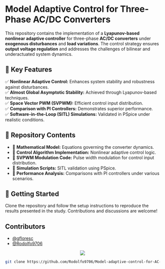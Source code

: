 # Model Adaptive Control for Three-Phase AC/DC Converters

This repository contains the implementation of a **Lyapunov-based nonlinear adaptive controller** for three-phase **AC/DC converters** under **exogenous disturbances** and **load variations**. The control strategy ensures **output voltage regulation** and addresses the challenges of bilinear and underactuated system dynamics.

## 🚀 Key Features
✅ **Nonlinear Adaptive Control:** Enhances system stability and robustness against disturbances.  
✅ **Almost Global Asymptotic Stability:** Achieved through Lyapunov-based techniques.  
✅ **Space Vector PWM (SVPWM):** Efficient control input distribution.  
✅ **Comparison with PI Controllers:** Demonstrates superior performance.  
✅ **Software-in-the-Loop (SITL) Simulations:** Validated in PSpice under realistic conditions.  

## 📂 Repository Contents
- 📌 **Mathematical Model:** Equations governing the converter dynamics.  
- 📌 **Control Algorithm Implementation:** Nonlinear adaptive control logic.  
- 📌 **SVPWM Modulation Code:** Pulse width modulation for control input distribution.  
- 📌 **Simulation Scripts:** SITL validation using PSpice.  
- 📌 **Performance Analysis:** Comparisons with PI controllers under various scenarios.  

## 🔧 Getting Started
Clone the repository and follow the setup instructions to reproduce the results presented in the study. Contributions and discussions are welcome!  

## Contributors  
- [@gfloresc](https://github.com/gfloresc)
- [@Rodolfo9706](https://github.com/Rodolfo9706)

<p align="center">
  <a href="https://github.com/Rodolfo9796/Buck-boost-controllers/graphs/contributors">
    <img src="https://contrib.rocks/image?repo=Rodolfo9706/Buck-boost-controllers" />
  </a>
</p>

```bash
git clone https://github.com/Rodolfo9706/Model-adaptive-control-for-AC-DC-three-phase-converters.git.



